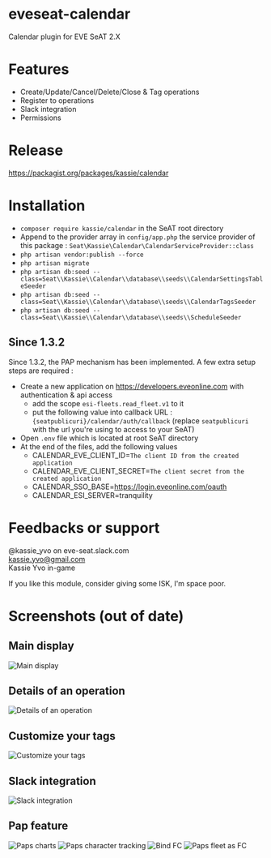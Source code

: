 # eveseat-calendar
Calendar plugin for EVE SeAT 2.X

# Features
* Create/Update/Cancel/Delete/Close & Tag operations
* Register to operations
* Slack integration
* Permissions

# Release
https://packagist.org/packages/kassie/calendar

# Installation
* `composer require kassie/calendar` in the SeAT root directory
* Append to the provider array in `config/app.php` the service provider of this package : `Seat\Kassie\Calendar\CalendarServiceProvider::class`
* `php artisan vendor:publish --force`
* `php artisan migrate`
* `php artisan db:seed --class=Seat\\Kassie\\Calendar\\database\\seeds\\CalendarSettingsTableSeeder`
* `php artisan db:seed --class=Seat\\Kassie\\Calendar\\database\\seeds\\CalendarTagsSeeder`
* `php artisan db:seed --class=Seat\\Kassie\\Calendar\\database\\seeds\\ScheduleSeeder`

## Since 1.3.2
Since 1.3.2, the PAP mechanism has been implemented. A few extra setup steps are required :
* Create a new application on https://developers.eveonline.com with authentication & api access
  * add the scope `esi-fleets.read_fleet.v1` to it
  * put the following value into callback URL : `{seatpublicuri}/calendar/auth/callback` (replace `seatpublicuri` with the url you're using to access to your SeAT)
* Open `.env` file which is located at root SeAT directory
* At the end of the files, add the following values
  * CALENDAR_EVE_CLIENT_ID=`The client ID from the created application`
  * CALENDAR_EVE_CLIENT_SECRET=`The client secret from the created application`
  * CALENDAR_SSO_BASE=https://login.eveonline.com/oauth
  * CALENDAR_ESI_SERVER=tranquility

# Feedbacks or support
@kassie_yvo on eve-seat.slack.com  
kassie.yvo@gmail.com  
Kassie Yvo in-game  

If you like this module, consider giving some ISK, I'm space poor.

# Screenshots (out of date)
## Main display  
![Main display](http://i.imgur.com/UXr9LfX.png "Main display")

## Details of an operation  
![Details of an operation](http://i.imgur.com/TNZMp4t.png "Details of an operation")

## Customize your tags  
![Customize your tags](http://i.imgur.com/byVK549.png "Customize your tags")

## Slack integration  
![Slack integration](http://i.imgur.com/zV2w9sx.png "Slack integration")

## Pap feature
![Paps charts](https://user-images.githubusercontent.com/648753/34275321-0af18d90-e69d-11e7-9a93-31c07f4b303c.png "Paps charts")
![Paps character tracking](https://user-images.githubusercontent.com/648753/34328226-dc165886-e8d9-11e7-8084-731b0d674f8d.png "Paps character tracking")
![Bind FC](https://user-images.githubusercontent.com/648753/34275364-4af34726-e69d-11e7-8349-8ecd9d785161.png)
![Paps fleet as FC](https://user-images.githubusercontent.com/648753/34275326-17840196-e69d-11e7-8c2e-7a86c7632bf9.png)
